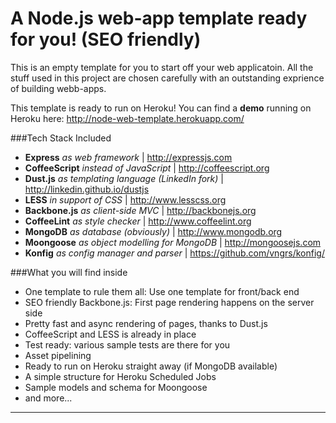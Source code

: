 A Node.js web-app template ready for you! (SEO friendly)
=========

This is an empty template for you to start off your web applicatoin. All the stuff used in this project are chosen carefully with an outstanding exprience of building webb-apps.

This template is ready to run on Heroku! You can find a **demo** running on Heroku here: http://node-web-template.herokuapp.com/

###Tech Stack Included
- **Express** *as web framework* | http://expressjs.com
- **CoffeeScript** *instead of JavaScript* | http://coffeescript.org
- **Dust.js** *as templating language (LinkedIn fork)* | http://linkedin.github.io/dustjs
- **LESS** *in support of CSS* | http://www.lesscss.org
- **Backbone.js** *as client-side MVC* | http://backbonejs.org
- **CoffeeLint** *as style checker* | http://www.coffeelint.org
- **MongoDB** *as database (obviously)* | http://www.mongodb.org
- **Moongoose** *as object modelling for MongoDB* | http://mongoosejs.com
- **Konfig** *as config manager and parser* | https://github.com/vngrs/konfig/

###What you will find inside
- One template to rule them all: Use one template for front/back end
- SEO friendly Backbone.js: First page rendering happens on the server side
- Pretty fast and async rendering of pages, thanks to Dust.js
- CoffeeScript and LESS is already in place
- Test ready: various sample tests are there for you
- Asset pipelining
- Ready to run on Heroku straight away (if MongoDB available)
- A simple structure for Heroku Scheduled Jobs
- Sample models and schema for Moongoose
- and more...

--------------------------
